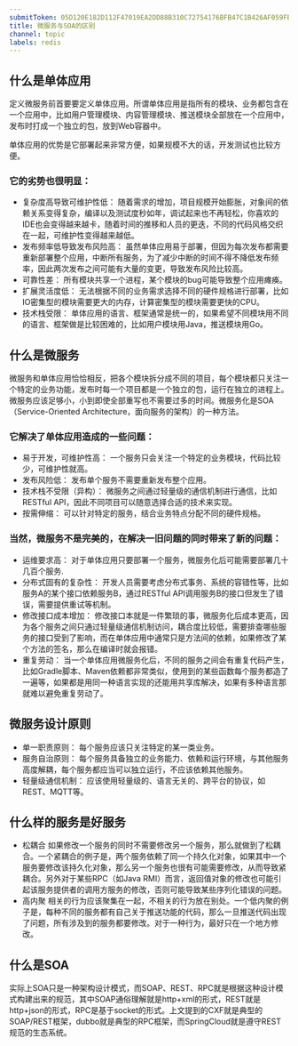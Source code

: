 ```yaml
---
submitToken: 05D120E182D112F47019EA2DD88B310C72754176BFB47C1B426AF059FBDE4F1C
title: 微服务与SOA的区别
channel: topic
labels: redis
---
```



## 什么是单体应用
定义微服务前首要要定义单体应用。所谓单体应用是指所有的模块、业务都包含在一个应用中，比如用户管理模块、内容管理模块、推送模块全部放在一个应用中，发布时打成一个独立的包，放到Web容器中。

单体应用的优势是它部署起来非常方便，如果规模不大的话，开发测试也比较方便。

### 它的劣势也很明显：

- 复杂度高导致可维护性低： 随着需求的增加，项目规模开始膨胀，对象间的依赖关系变得复杂，编译以及测试度秒如年，调试起来也不再轻松，你喜欢的IDE也会变得越来越卡，随着时间的推移和人员的更迭，不同的代码风格交织在一起，可维护性变得越来越低。
- 发布频率低导致发布风险高： 虽然单体应用易于部署，但因为每次发布都需要重新部署整个应用，中断所有服务，为了减少中断的时间不得不降低发布频率，因此两次发布之间可能有大量的变更，导致发布风险比较高。
- 可靠性差： 所有模块共享一个进程，某个模块的bug可能导致整个应用瘫痪。
- 扩展灵活度低： 无法根据不同的业务需求选择不同的硬件规格进行部署，比如IO密集型的模块需要更大的内存，计算密集型的模块需要更快的CPU。
- 技术栈受限： 单体应用的语言、框架通常是统一的，如果希望不同模块用不同的语言、框架做是比较困难的，比如用户模块用Java，推送模块用Go。
## 什么是微服务
微服务和单体应用恰恰相反，把各个模块拆分成不同的项目，每个模块都只关注一个特定的业务功能，发布时每一个项目都是一个独立的包，运行在独立的进程上。微服务应该足够小，小到即使全部重写也不需要过多的时间。微服务化是SOA（Service-Oriented Architecture，面向服务的架构）的一种方法。

### 它解决了单体应用造成的一些问题：

- 易于开发，可维护性高： 一个服务只会关注一个特定的业务模块，代码比较少，可维护性就高。
- 发布风险低： 发布单个服务不需要重新发布整个应用。
- 技术栈不受限（异构）： 微服务之间通过轻量级的通信机制进行通信，比如RESTful API，因此不同项目可以随意选择合适的技术来实现。
- 按需伸缩： 可以针对特定的服务，结合业务特点分配不同的硬件规格。
### 当然，微服务不是完美的，在解决一旧问题的同时带来了新的问题：

- 运维要求高： 对于单体应用只要部署一个服务，微服务化后可能需要部署几十几百个服务.
- 分布式固有的复杂性： 开发人员需要考虑分布式事务、系统的容错性等，比如服务A的某个接口依赖服务B，通过RESTful API调用服务B的接口但发生了错误，需要提供重试等机制。
- 修改接口成本增加： 修改接口本就是一件繁琐的事，微服务化后成本更高，因为各个服务之间只通过轻量级通信机制访问，耦合度比较低，需要排查哪些服务的接口受到了影响，而在单体应用中通常只是方法间的依赖，如果修改了某个方法的签名，那么在编译时就会报错。
- 重复劳动： 当一个单体应用微服务化后，不同的服务之间会有重复代码产生，比如Gradle脚本、Maven依赖都非常类似，使用到的某些函数每个服务都造了一遍等，如果都是用同一种语言实现的还能用共享库解决，如果有多种语言那就难以避免重复劳动了。
## 微服务设计原则

- 单一职责原则： 每个服务应该只关注特定的某一类业务。
- 服务自治原则： 每个服务具备独立的业务能力、依赖和运行环境，与其他服务高度解耦，每个服务都应当可以独立运行，不应该依赖其他服务。
- 轻量级通信机制： 应该使用轻量级的、语言无关的、跨平台的协议，如REST、MQTT等。
## 什么样的服务是好服务
- 松耦合
如果修改一个服务的同时不需要修改另一个服务，那么就做到了松耦合。一个紧耦合的例子是，两个服务依赖了同一个持久化对象，如果其中一个服务要修改该持久化对象，那么另一个服务也很有可能需要修改，从而导致紧耦合。另外对于某些RPC（如Java RMI）而言，返回值对象的修改也可能引起该服务提供者的调用方服务的修改，否则可能导致某些序列化错误的问题。
- 高内聚
相关的行为应该聚集在一起，不相关的行为放在别处。一个低内聚的例子是，每种不同的服务都有自己关于推送功能的代码，那么一旦推送代码出现了问题，所有涉及到的服务都要修改。对于一种行为，最好只在一个地方修改。

## 什么是SOA

实际上SOA只是一种架构设计模式，而SOAP、REST、RPC就是根据这种设计模式构建出来的规范，其中SOAP通俗理解就是http+xml的形式，REST就是http+json的形式，RPC是基于socket的形式。上文提到的CXF就是典型的SOAP/REST框架，dubbo就是典型的RPC框架，而SpringCloud就是遵守REST规范的生态系统。